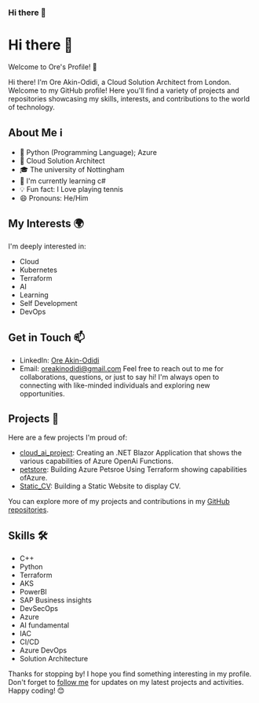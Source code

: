 ### Hi there 👋

<!--
**oreakinodidi98/oreakinodidi98** is a ✨ _special_ ✨ repository because its `README.md` (this file) appears on your GitHub profile.

Here are some ideas to get you started:

- 🔭 I’m currently working on ...
- 🌱 I’m currently learning ...
- 👯 I’m looking to collaborate on ...
- 🤔 I’m looking for help with ...
- 💬 Ask me about ...
- 📫 How to reach me: ...
- 😄 Pronouns: ...
- ⚡ Fun fact: ...
-->
# Hi there 👋
Welcome to Ore's Profile! 👋

Hi there! I'm Ore Akin-Odidi, a Cloud Solution  Architect from London. Welcome to my GitHub profile! Here you'll find a variety of projects and repositories showcasing my skills, interests, and contributions to the world of technology.

## About Me ℹ️
- 🌟 Python (Programming Language); Azure
- 💼 Cloud Solution Architect
- 🎓 The university of Nottingham
- 🌱 I'm currently learning c#
- 💡 Fun fact: I Love playing tennis
- 😄 Pronouns: He/Him

## My Interests 🌍
I'm deeply interested in:
- Cloud
- Kubernetes
- Terraform
- AI
- Learning
- Self Development
- DevOps

## Get in Touch 📫
- LinkedIn: [Ore Akin-Odidi](www.linkedin.com/in/ore-akin-odidi-47581317a)
- Email: oreakinodidi@gmail.com
Feel free to reach out to me for collaborations, questions, or just to say hi! I'm always open to connecting with like-minded individuals and exploring new opportunities.

## Projects 🚀
Here are a few projects I'm proud of:
- [cloud_ai_project](https://github.com/oreakinodidi98/cloud_ai_project): Creating an .NET Blazor Application that shows the various capabilities of Azure OpenAi Functions.
- [petstore](https://github.com/oreakinodidi98/petstore): Building Azure Petsroe Using Terraform showing capabilities ofAzure.
- [Static_CV](https://github.com/oreakinodidi98/oreakinodidi98.github.io): Building a Static Website to display CV.

You can explore more of my projects and contributions in my [GitHub repositories](https://github.com/oreakinodidi98).

## Skills 🛠️
- C++
- Python
- Terraform
- AKS
- PowerBI
- SAP Business insights
- DevSecOps
- Azure
- AI fundamental
- IAC
- CI/CD
- Azure DevOps
- Solution Architecture

Thanks for stopping by! I hope you find something interesting in my profile. Don't forget to [follow me](https://github.com/oreakinodidi98) for updates on my latest projects and activities. Happy coding! 😊
